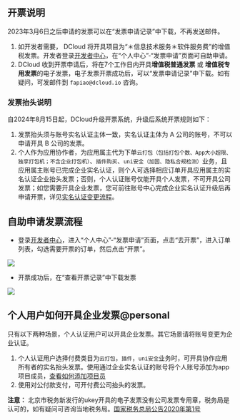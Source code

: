 ## 开票说明
2023年3月6日之后申请的发票可以在“发票申请记录”中下载，不再发送邮件。

1. 如开发者需要， DCloud 将开具项目为“＊信息技术服务＊软件服务费”的增值税发票。开发者登录[开发者中心](https://dev.dcloud.net.cn)，在“个人中心”-“发票申请”页面可自助申请。
2. DCloud 收到开票申请后，将在7个工作日内开具**增值税普通发票** 或 **增值税专用发票**的电子发票，电子发票开票成功后，可以“发票申请记录”中下载。如有疑问，可发邮件到 `fapiao@dcloud.io` 咨询。
   
### 发票抬头说明
自2024年8月15日起，DCloud升级开票系统，升级后系统开票规则如下：

1. 发票抬头须与账号实名认证主体一致，实名认证主体为 A 公司的账号，不可以申请开具 B 公司的发票。
2. 个人作为应用协作者，为应用属主代为下单`云打包（包括打包个数、App大小超限、独享打包机；不含企业打包机）`、`插件购买`、`uni安全（加固、隐私合规检测）`业务，且应用属主账号已完成企业实名认证，则个人可选择相应订单开具应用属主的实名认证企业抬头发票；否则，个人认证账号仅能开具个人发票，不可开具公司发票；如您需要开具企业发票，您可前往账号中心完成企业实名认证升级后再申请开票，详见[实名认证变更流程](../account/modify-real-name-verification.md)。

## 自助申请发票流程
- 登录[开发者中心](https://dev.dcloud.net.cn)，进入“个人中心”-“发票申请”页面，点击“去开票”，进入订单列表，勾选需要开票的订单，然后点击“开票”。

![](https://web-ext-storage.dcloud.net.cn/doc/dev/finance/invoice-order-list.png)

- 开票成功后，在“查看开票记录”中下载发票

![](https://web-ext-storage.dcloud.net.cn/doc/dev/finance/invoice-list.png)

## 个人用户如何开具企业发票@personal
只有以下两种场景，个人认证用户可以开具企业发票。其它场景请将账号变更为企业认证。
1. 个人认证用户选择付费类目为`云打包`，`插件`，`uni安全`业务时，可开具协作应用所有者的实名抬头发票。使用通过企业实名认证的账号将个人账号添加为app项目成员，[查看如何添加项目员](../app/add-member.md)
2. 使用对公付款支付，可开付费公司抬头的发票。


**注意：** 北京市税务新发行的ukey开具的电子发票没有公司发票专用章，税务局是认可的，如有疑问可咨询当地税务局。[国家税务总局公告2020年第1号](http://www.chinatax.gov.cn/chinatax/n810341/n810765/c101653/202001/c5149326/content.html)
                